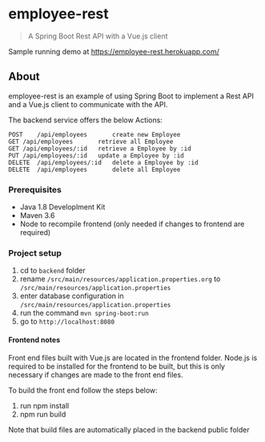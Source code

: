 # employee-rest

> A Spring Boot Rest API with a Vue.js client

Sample running demo at https://employee-rest.herokuapp.com/

## About

employee-rest is an example of using Spring Boot to implement a Rest API and a Vue.js client to communicate with the API.

The backend service offers the below Actions:

```
POST	/api/employees	     create new Employee
GET	/api/employees	     retrieve all Employee
GET	/api/employees/:id   retrieve a Employee by :id
PUT	/api/employees/:id   update a Employee by :id
DELETE	/api/employees/:id   delete a Employee by :id
DELETE	/api/employees	     delete all Employee
```

### Prerequisites

- Java 1.8 Developlment Kit
- Maven 3.6
- Node to recompile frontend (only needed if changes to frontend are required)

### Project setup

1. cd to `backend` folder
2. rename `/src/main/resources/application.properties.org` to `/src/main/resources/application.properties`
3. enter database configuration in `/src/main/resources/application.properties`
4. run the command `mvn spring-boot:run`
5. go to `http://localhost:8080`

#### Frontend notes

Front end files built with Vue.js are located in the frontend folder.
Node.js is required to be installed for the frontend to be built, but this is only necessary
if changes are made to the front end files.

To build the front end follow the steps below:

1. run npm install
2. npm run build

Note that build files are automatically placed in the backend public folder
